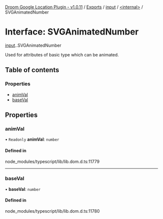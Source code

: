 [Droom Google Location Plugin - v1.0.11](../README.md) / [Exports](../modules.md) / [input](../modules/input.md) / [<internal\>](../modules/input._internal_.md) / SVGAnimatedNumber

# Interface: SVGAnimatedNumber

[input](../modules/input.md).[<internal>](../modules/input._internal_.md).SVGAnimatedNumber

Used for attributes of basic type <Number> which can be animated.

## Table of contents

### Properties

- [animVal](input._internal_.SVGAnimatedNumber.md#animval)
- [baseVal](input._internal_.SVGAnimatedNumber.md#baseval)

## Properties

### animVal

• `Readonly` **animVal**: `number`

#### Defined in

node_modules/typescript/lib/lib.dom.d.ts:11779

___

### baseVal

• **baseVal**: `number`

#### Defined in

node_modules/typescript/lib/lib.dom.d.ts:11780

